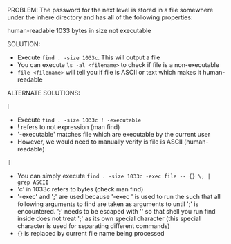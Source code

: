 PROBLEM: 
The password for the next level is stored in a file somewhere under the inhere directory and has all of the following properties:

human-readable
1033 bytes in size
not executable

SOLUTION: 

- Execute `find . -size 1033c`. This will output a file
- You can execute `ls -al <filename>` to check if file is a non-executable  
- `file <filename>` will tell you if file is ASCII or text which makes it human-readable 

ALTERNATE SOLUTIONS:

I 

- Execute `find . -size 1033c ! -executable`
- ! refers to not expression (man find)
- '-executable' matches file which are executable by the current user
- However, we would need to manually verify is file is ASCII (human-readable) 

II

- You can simply execute `find . -size 1033c -exec file -- {} \; | grep ASCII`
- 'c' in 1033c refers to bytes (check man find)
- '-exec' and '\;' are used because '-exec <command>' is used to run the <command> such that all following arguments to find are taken as arguments to <command> until ';' is encountered. ';' needs to be escaped with '\' so that shell you run find inside does not treat ';' as its own special character (this special character is used for separating different commands)
- {} is replaced by current file name being processed 
